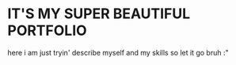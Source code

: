 IT'S MY SUPER BEAUTIFUL PORTFOLIO
=========================================
here i am just tryin' describe myself and my skills so let it go bruh :"
